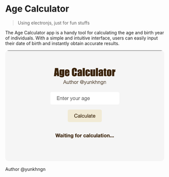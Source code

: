 # Age Calculator

> Using electronjs, just for fun stuffs

The Age Calculator app is a handy tool for calculating the age and birth year of individuals. With a simple and intuitive interface, users can easily input their date of birth and instantly obtain accurate results.

<img src="./Screenshot.png" style="border-radius:10px;">

Author @yunkhngn